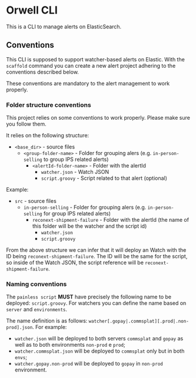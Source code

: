 # Orwell CLI

This is a CLI to manage alerts on ElasticSearch.

## Conventions

This CLI is supposed to support watcher-based alerts on Elastic. With the `scaffold` command you can create a new alert
project adhering to the conventions described below.

These conventions are mandatory to the alert management to work properly.

### Folder structure conventions

This project relies on some conventions to work properly. Please make sure you follow them.

It relies on the following structure:

- `<base_dir>` - source files
    - `<group-folder-name>` - Folder for grouping alers (e.g. `in-person-selling` to group IPS related alerts)
        - `<alertId-folder-name>` - Folder with the alertId
            - `watcher.json` - Watch JSON
            - `script.groovy` - Script related to that alert (optional)

Example:

- `src` - source files
    - `in-person-selling` - Folder for grouping alers (e.g. `in-person-selling` for group IPS related alerts)
        - `reconext-shipment-failure` - Folder with the alertId (the name of this folder will be the watcher and the
            script id)
            - `watcher.json`
            - `script.groovy`


From the above structure we can infer that it will deploy an Watch with the ID being `reconext-shipment-failure`. The ID will be the same for the script, so inside of the Watch JSON, the script reference will be `reconext-shipment-failure`.

### Naming conventions

The `painless script` **MUST** have precisely the following name to be deployed: `script.groovy`. For watchers you can define the name
based on `server` and `environments`.

The name definition is as follows: `watcher[.gopay|.commsplat][.prod|.non-prod].json`. For example:

- `watcher.json` will be deployed to both servers `commsplat` and `gopay` as well as to both environments `non-prod`
    e `prod`;
- `watcher.commsplat.json` will be deployed to `commsplat` only but in both `envs`;
- `watcher.gopay.non-prod` will be deployed to `gopay` in `non-prod` environment.
